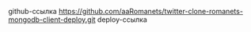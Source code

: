 github-ссылка https://github.com/aaRomanets/twitter-clone-romanets-mongodb-client-deploy.git
deploy-ссылка 